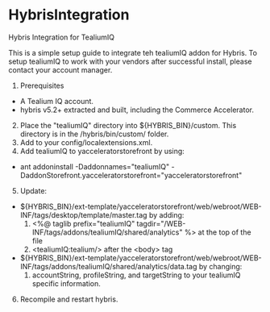 HybrisIntegration
=================

Hybris Integration for TealiumIQ

This is a simple setup guide to integrate teh tealiumIQ addon for Hybris. To setup tealiumIQ to work with your vendors after successful install, please contact your account manager.

1. Prerequisites
 - A Tealium IQ account.
 - hybris v5.2+ extracted and built, including the Commerce Accelerator.
2. Place the "tealiumIQ" directory into ${HYBRIS_BIN}/custom. This directory is in the /hybris/bin/custom/ folder.
3. Add <extension dir="${HYBRIS_BIN}/custom/tealiumIQ"/> to your config/localextensions.xml.
4. Add tealiumIQ to yacceleratorstorefront by using: 
 - ant addoninstall -Daddonnames="tealiumIQ" -DaddonStorefront.yacceleratorstorefront="yacceleratorstorefront"
5. Update: 
 - ${HYBRIS_BIN}/ext-template/yacceleratorstorefront/web/webroot/WEB-INF/tags/desktop/template/master.tag by adding:
   1. \<%@ taglib prefix="tealiumIQ" tagdir="/WEB-INF/tags/addons/tealiumIQ/shared/analytics" %\> at the top of the file
    2. \<tealiumIQ:tealium/\> after the \<body\> tag
 - ${HYBRIS_BIN}/ext-template/yacceleratorstorefront/web/webroot/WEB-INF/tags/addons/tealiumIQ/shared/analytics/data.tag by changing:
   1. accountString, profileString, and targetString to your tealiumIQ specific information.
6. Recompile and restart hybris.
